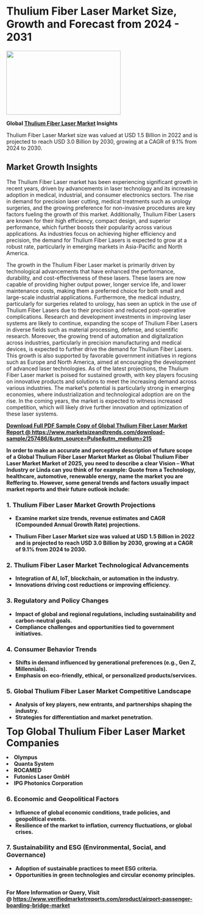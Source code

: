 <H1>Thulium Fiber Laser Market Size, Growth and Forecast from 2024 - 2031</H1><img class="aligncenter size-medium wp-image-584254" src="https://thirdeyenews.in/wp-content/uploads/2024/09/Global-Market-Research-300x168.jpeg" alt="" width="300" height="168" /><p><strong>Global&nbsp;<a href="https://www.marketsizeandtrends.com/download-sample/257486/&amp;utm_source=Pulse&amp;utm_medium=215">Thulium Fiber Laser Market</a> Insights</strong></p><p>Thulium Fiber Laser Market size was valued at USD 1.5 Billion in 2022 and is projected to reach USD 3.0 Billion by 2030, growing at a CAGR of 9.1% from 2024 to 2030.</p><p><h2>Market Growth Insights</h2> <p>The Thulium Fiber Laser market has been experiencing significant growth in recent years, driven by advancements in laser technology and its increasing adoption in medical, industrial, and consumer electronics sectors. The rise in demand for precision laser cutting, medical treatments such as urology surgeries, and the growing preference for non-invasive procedures are key factors fueling the growth of this market. Additionally, Thulium Fiber Lasers are known for their high efficiency, compact design, and superior performance, which further boosts their popularity across various applications. As industries focus on achieving higher efficiency and precision, the demand for Thulium Fiber Lasers is expected to grow at a robust rate, particularly in emerging markets in Asia-Pacific and North America.</p> <p><strong><a href="#"></a></strong></p> <p>The growth in the Thulium Fiber Laser market is primarily driven by technological advancements that have enhanced the performance, durability, and cost-effectiveness of these lasers. These lasers are now capable of providing higher output power, longer service life, and lower maintenance costs, making them a preferred choice for both small and large-scale industrial applications. Furthermore, the medical industry, particularly for surgeries related to urology, has seen an uptick in the use of Thulium Fiber Lasers due to their precision and reduced post-operative complications. Research and development investments in improving laser systems are likely to continue, expanding the scope of Thulium Fiber Lasers in diverse fields such as material processing, defense, and scientific research. Moreover, the growing trend of automation and digitalization across industries, particularly in precision manufacturing and medical devices, is expected to further drive the demand for Thulium Fiber Lasers. This growth is also supported by favorable government initiatives in regions such as Europe and North America, aimed at encouraging the development of advanced laser technologies. As of the latest projections, the Thulium Fiber Laser market is poised for sustained growth, with key players focusing on innovative products and solutions to meet the increasing demand across various industries. The market's potential is particularly strong in emerging economies, where industrialization and technological adoption are on the rise. In the coming years, the market is expected to witness increased competition, which will likely drive further innovation and optimization of these laser systems.</p> <p><strong><a href="#"></p><p><span class=""><strong>Download Full PDF Sample Copy of Global Thulium Fiber Laser Market Report</strong> @ <a href="https://www.marketsizeandtrends.com/download-sample/257486/&amp;utm_source=Pulse&amp;utm_medium=215" target="_blank">https://www.marketsizeandtrends.com/download-sample/257486/&amp;utm_source=Pulse&amp;utm_medium=215</a></span></p><p>In order to make an accurate and perceptive description of future scope of a Global&nbsp;Thulium Fiber Laser Market Market as Global&nbsp;Thulium Fiber Laser Market Market of 2025, you need to describe a clear Vision &ndash; What Industry or Linda can you think of for example: Quote from a Technology, healthcare, automotive, renewable energy, name the market you are Reffering to. However, some general trends and factors usually impact market reports and their future outlook include:</p><h3>1.&nbsp;<strong>Thulium Fiber Laser Market Growth Projections</strong></h3><ul><li>Examine market size trends, revenue estimates and CAGR (Compounded Annual Growth Rate) projections.</li><li><p>Thulium Fiber Laser Market size was valued at USD 1.5 Billion in 2022 and is projected to reach USD 3.0 Billion by 2030, growing at a CAGR of 9.1% from 2024 to 2030.</p></li></ul><h3>2.&nbsp;<strong>Thulium Fiber Laser Market Technological Advancements</strong></h3><ul><li>Integration of AI, IoT, blockchain, or automation in the industry.</li><li>Innovations driving cost reductions or improving efficiency.</li></ul><h3>3.&nbsp;<strong>Regulatory and Policy Changes</strong></h3><ul><li>Impact of global and regional regulations, including sustainability and carbon-neutral goals.</li><li>Compliance challenges and opportunities tied to government initiatives.</li></ul><h3>4.&nbsp;<strong>Consumer Behavior Trends</strong></h3><ul><li>Shifts in demand influenced by generational preferences (e.g., Gen Z, Millennials).</li><li>Emphasis on eco-friendly, ethical, or personalized products/services.</li></ul><h3>5.&nbsp;<strong>Global Thulium Fiber Laser Market Competitive Landscape</strong></h3><ul><li>Analysis of key players, new entrants, and partnerships shaping the industry.</li><li>Strategies for differentiation and market penetration.</li></ul><p data-pm-slice="1 1 []"><span style="color: inherit; font-family: inherit; font-size: 25px;">Top Global Thulium Fiber Laser Market Companies</span></p><div class="" data-test-id=""><p><li>Olympus</li><li> Quanta System</li><li> ROCAMED</li><li> Futonics Laser GmbH</li><li> IPG Photonics Corporation</li></p></div><h3>6.&nbsp;<strong>Economic and Geopolitical Factors</strong></h3><ul><li>Influence of global economic conditions, trade policies, and geopolitical events.</li><li>Resilience of the market to inflation, currency fluctuations, or global crises.</li></ul><h3>7.&nbsp;<strong>Sustainability and ESG (Environmental, Social, and Governance)</strong></h3><ul><li>Adoption of sustainable practices to meet ESG criteria.</li><li>Opportunities in green technologies and circular economy principles.</li></ul><h2><strong style="font-size: 14px;">For More Information or Query, Visit @&nbsp;</strong><a style="background-color: #ffffff; font-size: 14px;" href="https://www.marketsizeandtrends.com/report/thulium-fiber-laser-market/" target="_blank">https://www.verifiedmarketreports.com/product/airport-passenger-boarding-bridge-market</a></h2>
